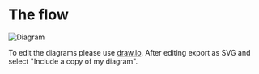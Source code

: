 # The flow

![Diagram](https://cdn.rawgit.com/qwaxys/HTH/master/order/HTH-flow.svg)

To edit the diagrams please use [draw.io](https://www.draw.io/?url=https%3A%2F%2Fraw.githubusercontent.com%2Fqwaxys%2FHTH%2Fmaster%2Forder%2FHTH-flow.svg). After editing export as SVG and select "Include a copy of my diagram".
